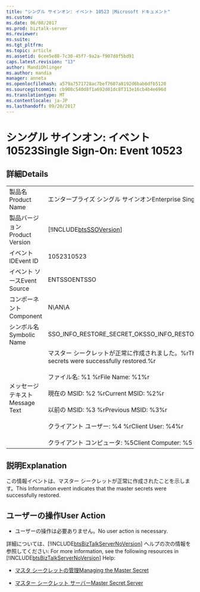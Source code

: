 ```yaml
---
title: "シングル サインオン: イベント 10523 |Microsoft ドキュメント"
ms.custom: 
ms.date: 06/08/2017
ms.prod: biztalk-server
ms.reviewer: 
ms.suite: 
ms.tgt_pltfrm: 
ms.topic: article
ms.assetid: 6cee5e88-7c30-45f7-9a2a-f907d8f5bd91
caps.latest.revision: "13"
author: MandiOhlinger
ms.author: mandia
manager: anneta
ms.openlocfilehash: a579a7571728ac7bef7607a8192d6bab6dfb5120
ms.sourcegitcommit: cb908c540d8f1a692d01dc8f313e16cb4b4e696d
ms.translationtype: MT
ms.contentlocale: ja-JP
ms.lasthandoff: 09/20/2017
---
```

# <a name="single-sign-on-event-10523"></a><span data-ttu-id="d842b-102">シングル サインオン: イベント 10523</span><span class="sxs-lookup"><span data-stu-id="d842b-102">Single Sign-On: Event 10523</span></span>
## <a name="details"></a><span data-ttu-id="d842b-103">詳細</span><span class="sxs-lookup"><span data-stu-id="d842b-103">Details</span></span>  
  
|||  
|-|-|  
|<span data-ttu-id="d842b-104">製品名</span><span class="sxs-lookup"><span data-stu-id="d842b-104">Product Name</span></span>|<span data-ttu-id="d842b-105">エンタープライズ シングル サインオン</span><span class="sxs-lookup"><span data-stu-id="d842b-105">Enterprise Single Sign-On</span></span>|  
|<span data-ttu-id="d842b-106">製品バージョン</span><span class="sxs-lookup"><span data-stu-id="d842b-106">Product Version</span></span>|[!INCLUDE[btsSSOVersion](../includes/btsssoversion-md.md)]|  
|<span data-ttu-id="d842b-107">イベント ID</span><span class="sxs-lookup"><span data-stu-id="d842b-107">Event ID</span></span>|<span data-ttu-id="d842b-108">10523</span><span class="sxs-lookup"><span data-stu-id="d842b-108">10523</span></span>|  
|<span data-ttu-id="d842b-109">イベント ソース</span><span class="sxs-lookup"><span data-stu-id="d842b-109">Event Source</span></span>|<span data-ttu-id="d842b-110">ENTSSO</span><span class="sxs-lookup"><span data-stu-id="d842b-110">ENTSSO</span></span>|  
|<span data-ttu-id="d842b-111">コンポーネント</span><span class="sxs-lookup"><span data-stu-id="d842b-111">Component</span></span>|<span data-ttu-id="d842b-112">N\A</span><span class="sxs-lookup"><span data-stu-id="d842b-112">N\A</span></span>|  
|<span data-ttu-id="d842b-113">シンボル名</span><span class="sxs-lookup"><span data-stu-id="d842b-113">Symbolic Name</span></span>|<span data-ttu-id="d842b-114">SSO_INFO_RESTORE_SECRET_OK</span><span class="sxs-lookup"><span data-stu-id="d842b-114">SSO_INFO_RESTORE_SECRET_OK</span></span>|  
|<span data-ttu-id="d842b-115">メッセージ テキスト</span><span class="sxs-lookup"><span data-stu-id="d842b-115">Message Text</span></span>|<span data-ttu-id="d842b-116">マスター シークレットが正常に作成されました。%r</span><span class="sxs-lookup"><span data-stu-id="d842b-116">The master secrets were successfully restored.%r</span></span><br /><br /> <span data-ttu-id="d842b-117">ファイル名: %1 %r</span><span class="sxs-lookup"><span data-stu-id="d842b-117">File Name: %1%r</span></span><br /><br /> <span data-ttu-id="d842b-118">現在の MSID: %2 %r</span><span class="sxs-lookup"><span data-stu-id="d842b-118">Current MSID: %2%r</span></span><br /><br /> <span data-ttu-id="d842b-119">以前の MSID: %3 %r</span><span class="sxs-lookup"><span data-stu-id="d842b-119">Previous MSID: %3%r</span></span><br /><br /> <span data-ttu-id="d842b-120">クライアント ユーザー: %4 %r</span><span class="sxs-lookup"><span data-stu-id="d842b-120">Client User: %4%r</span></span><br /><br /> <span data-ttu-id="d842b-121">クライアント コンピュータ: %5</span><span class="sxs-lookup"><span data-stu-id="d842b-121">Client Computer: %5</span></span>|  
  
## <a name="explanation"></a><span data-ttu-id="d842b-122">説明</span><span class="sxs-lookup"><span data-stu-id="d842b-122">Explanation</span></span>  
 <span data-ttu-id="d842b-123">この情報イベントは、マスター シークレットが正常に作成されたことを示します。</span><span class="sxs-lookup"><span data-stu-id="d842b-123">This Information event indicates that the master secrets were successfully restored.</span></span>  
  
## <a name="user-action"></a><span data-ttu-id="d842b-124">ユーザーの操作</span><span class="sxs-lookup"><span data-stu-id="d842b-124">User Action</span></span>  
  
-   <span data-ttu-id="d842b-125">ユーザーの操作は必要ありません。</span><span class="sxs-lookup"><span data-stu-id="d842b-125">No user action is necessary.</span></span>  
  
 <span data-ttu-id="d842b-126">詳細については、[!INCLUDE[btsBizTalkServerNoVersion](../includes/btsbiztalkservernoversion-md.md)] ヘルプの次の情報を参照してください: </span><span class="sxs-lookup"><span data-stu-id="d842b-126">For more information, see the following resources in [!INCLUDE[btsBizTalkServerNoVersion](../includes/btsbiztalkservernoversion-md.md)] Help:</span></span>  
  
-   [<span data-ttu-id="d842b-127">マスタ シークレットの管理</span><span class="sxs-lookup"><span data-stu-id="d842b-127">Managing the Master Secret</span></span>](../core/managing-the-master-secret.md)  
  
-   [<span data-ttu-id="d842b-128">マスター シークレット サーバー</span><span class="sxs-lookup"><span data-stu-id="d842b-128">Master Secret Server</span></span>](../core/master-secret-server.md)